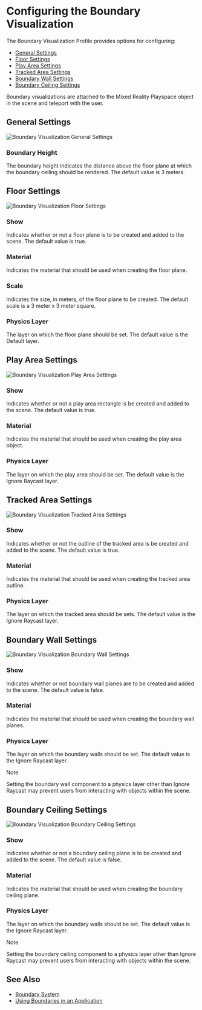 # Configuring the Boundary Visualization

The Boundary Visualization Profile provides options for configuring:

- [General Settings](#general-settings)
- [Floor Settings](#floor-settings)
- [Play Area Settings](#play-area-settings)
- [Tracked Area Settings](#tracked-area-settings)
- [Boundary Wall Settings](#boundary-wall-settings)
- [Boundary Ceiling Settings](#boundary-ceiling-settings)

Boundary visualizations are attached to the Mixed Reality Playspace object in the scene and teleport with the user.

## General Settings

![Boundary Visualization General Settings](../../Documentation/Images/Boundary/BoundaryVisualizationGeneralSettings.png)
### Boundary Height

The boundary height indicates the distance above the floor plane at which the boundary ceiling should be rendered. The default value is 3 meters.

## Floor Settings

![Boundary Visualization Floor Settings](../../Documentation/Images/Boundary/BoundaryVisualizationFloorSettings.png)

### Show

Indicates whether or not a floor plane is to be created and added to the scene. The default value is true.

### Material

Indicates the material that should be used when creating the floor plane.

### Scale

Indicates the size, in meters, of the floor plane to be created. The default scale is a 3 meter x 3 meter square.

### Physics Layer

The layer on which the floor plane should be set. The default value is the Default layer.

## Play Area Settings

![Boundary Visualization Play Area Settings](../../Documentation/Images/Boundary/BoundaryVisualizationPlayAreaSettings.png)

### Show

Indicates whether or not a play area rectangle is be created and added to the scene. The default value is true.

### Material

Indicates the material that should be used when creating the play area object.

### Physics Layer

The layer on which the play area should be set. The default value is the Ignore Raycast layer.

## Tracked Area Settings

![Boundary Visualization Tracked Area Settings](../../Documentation/Images/Boundary/BoundaryVisualizationTrackedAreaSettings.png)

### Show

Indicates whether or not the outline of the tracked area is be created and added to the scene. The default value is true.

### Material

Indicates the material that should be used when creating the tracked area outline.

### Physics Layer

The layer on which the tracked area should be sets. The default value is the Ignore Raycast layer.

## Boundary Wall Settings

![Boundary Visualization Boundary Wall Settings](../../Documentation/Images/Boundary/BoundaryVisualizationWallSettings.png)

### Show

Indicates whether or not boundary wall planes are to be created and added to the scene. The default value is false.

### Material

Indicates the material that should be used when creating the boundary wall planes.

### Physics Layer

The layer on which the boundary walls should be set. The default value is the Ignore Raycast layer.

> [!NOTE]
> Setting the boundary wall component to a physics layer other than Ignore Raycast may prevent users from interacting with objects within the scene.

## Boundary Ceiling Settings

![Boundary Visualization Boundary Ceiling Settings](../../Documentation/Images/Boundary/BoundaryVisualizationCeilingSettings.png)

### Show

Indicates whether or not a boundary ceiling plane is to be created and added to the scene. The default value is false.

### Material

Indicates the material that should be used when creating the boundary ceiling plane.

### Physics Layer

The layer on which the boundary walls should be set. The default value is the Ignore Raycast layer.

> [!NOTE]
> Setting the boundary ceiling component to a physics layer other than Ignore Raycast may prevent users from interacting with objects within the scene.

## See Also

- [Boundary System](BoundarySystemGettingStarted.md)
- [Using Boundaries in an Application](../TODO.md)
